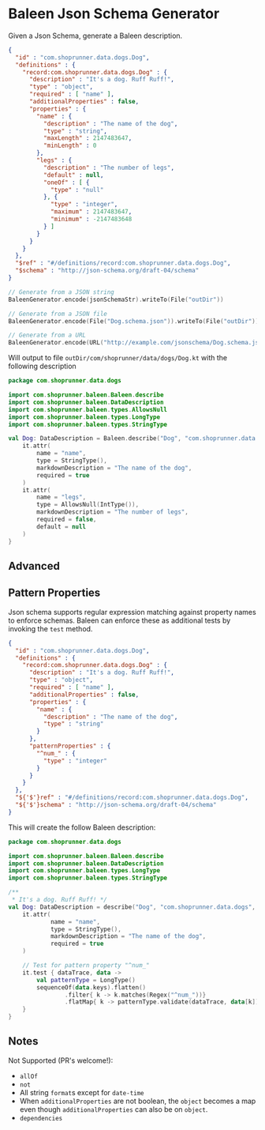 # Baleen Json Schema Generator

Given a Json Schema, generate a Baleen description.

```json
{
  "id" : "com.shoprunner.data.dogs.Dog",
  "definitions" : {
    "record:com.shoprunner.data.dogs.Dog" : {
      "description" : "It's a dog. Ruff Ruff!",
      "type" : "object",
      "required" : [ "name" ],
      "additionalProperties" : false,
      "properties" : {
        "name" : {
          "description" : "The name of the dog",
          "type" : "string",
          "maxLength" : 2147483647,
          "minLength" : 0
        },
        "legs" : {
          "description" : "The number of legs",
          "default" : null,
          "oneOf" : [ {
            "type" : "null"
          }, {
            "type" : "integer",
            "maximum" : 2147483647,
            "minimum" : -2147483648
          } ]
        }
      }
    }
  },
  "$ref" : "#/definitions/record:com.shoprunner.data.dogs.Dog",
  "$schema" : "http://json-schema.org/draft-04/schema"
}
```

```kotlin
// Generate from a JSON string
BaleenGenerator.encode(jsonSchemaStr).writeTo(File("outDir"))

// Generate from a JSON file
BaleenGenerator.encode(File("Dog.schema.json")).writeTo(File("outDir"))

// Generate from a URL
BaleenGenerator.encode(URL("http://example.com/jsonschema/Dog.schema.json")).writeTo(File("outDir"))
```

Will output to file `outDir/com/shoprunner/data/dogs/Dog.kt` with the following description

```kotlin
package com.shoprunner.data.dogs

import com.shoprunner.baleen.Baleen.describe
import com.shoprunner.baleen.DataDescription
import com.shoprunner.baleen.types.AllowsNull
import com.shoprunner.baleen.types.LongType
import com.shoprunner.baleen.types.StringType

val Dog: DataDescription = Baleen.describe("Dog", "com.shoprunner.data.dogs", "It's a dog. Ruff Ruff!") {
    it.attr(
        name = "name",
        type = StringType(),
        markdownDescription = "The name of the dog",
        required = true
    )
    it.attr(
        name = "legs",
        type = AllowsNull(IntType()),
        markdownDescription = "The number of legs",
        required = false,
        default = null
    )
}
```

## Advanced

## Pattern Properties
Json schema supports regular expression matching against property names to enforce schemas. Baleen can
enforce these as additional tests by invoking the `test` method.

```json
{
  "id" : "com.shoprunner.data.dogs.Dog",
  "definitions" : {
    "record:com.shoprunner.data.dogs.Dog" : {
      "description" : "It's a dog. Ruff Ruff!",
      "type" : "object",
      "required" : [ "name" ],
      "additionalProperties" : false,
      "properties" : {
        "name" : {
          "description" : "The name of the dog",
          "type" : "string"
        }
      },
      "patternProperties" : {
        "^num_" : {
          "type" : "integer"
        }
      }
    }
  },
  "${'$'}ref" : "#/definitions/record:com.shoprunner.data.dogs.Dog",
  "${'$'}schema" : "http://json-schema.org/draft-04/schema"
}
```

This will create the follow Baleen description:

```kotlin
package com.shoprunner.data.dogs

import com.shoprunner.baleen.Baleen.describe
import com.shoprunner.baleen.DataDescription
import com.shoprunner.baleen.types.LongType
import com.shoprunner.baleen.types.StringType

/**
 * It's a dog. Ruff Ruff! */
val Dog: DataDescription = describe("Dog", "com.shoprunner.data.dogs", "It's a dog. Ruff Ruff!") {
    it.attr(
            name = "name",
            type = StringType(),
            markdownDescription = "The name of the dog",
            required = true
    )

    // Test for pattern property "^num_"
    it.test { dataTrace, data ->
        val patternType = LongType()
        sequenceOf(data.keys).flatten()
                .filter{ k -> k.matches(Regex("^num_"))}
                .flatMap{ k -> patternType.validate(dataTrace, data[k]) }
    }
}
```

## Notes

Not Supported (PR's welcome!):
* `allOf`
* `not`
* All string `format`s except for `date-time`
* When `additionalProperties` are not boolean, the `object` becomes a map even though `additionalProperties` can also be on `object`.
* `dependencies`